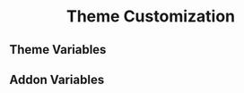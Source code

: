 <h1 align="center"> Theme Customization </h1>

<h2> Theme Variables </h2>



<h2> Addon Variables </h2>